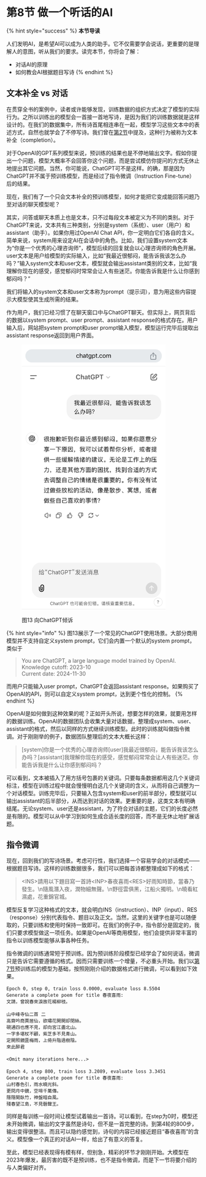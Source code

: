 # 第8节 做一个听话的AI

{% hint style="success" %}
**本节导读**

人们发明AI，是希望AI可以成为人类的助手。它不仅需要学会说话，更重要的是理解人的意图，听从我们的要求。读完本节，你将会了解：

* 对话AI的原理
* 如何教会AI根据题目写诗
{% endhint %}

## 文本补全 vs 对话

在贯穿全书的案例中，读者或许能够发现，训练数据的组织方式决定了模型的实际行为。之所以训练出的模型会一首接一首地写诗，是因为我们的训练数据就是这样设计的。在我们的数据集中，所有诗首尾相连串在一起，模型学习这些文本中的表述方式，自然也就学会了不停写诗。我们曾在[第2节](di-2-jie-cong-yi-ge-shi-ji-an-li-ru-shou.md)中提及，这种行为被称为文本补全（completion）。

对于OpenAI的GPT系列模型来说，预训练的结果也是不停地输出文字。假如你提出一个问题，模型大概率不会回答你这个问题，而是尝试模仿你提问的方式无休止地提出其它问题。当然，你可能说，ChatGPT可不是这样。的确，那是因为ChatGPT并不属于预训练模型，而是经过了指令微调（Instruction Fine-tune）后的结果。

现在，我们有了一个只会文本补全的预训练模型，如何才能把它变成能回答问题乃至对话的聊天模型呢？

其实，问答或聊天本质上也是文本，只不过每段文本被定义为不同的类别。对于ChatGPT来说，文本共有三种类别，分别是system（系统）、user（用户）和assistant（助手）。如果你用过OpenAI Chat API，你一定明白它们各自的含义。简单来说，system用来设定AI在会话中的角色。比如，我们设置system文本为“你是一个优秀的心理咨询师”，模型后续的回复就会以心理咨询师的角色开展。user文本是用户给模型的实际输入，比如“我最近很郁闷，能告诉我该怎么办吗？”输入system文本和user文本，模型就会输出assistant类别的文本，比如“我理解你现在的感受，感觉郁闷时常常会让人有些迷茫。你能告诉我是什么让你感到郁闷吗？”

我们将输入的system文本和user文本称为prompt（提示词），意为用这些内容提示大模型使其生成所需的结果。

作为用户，我们已经习惯了在聊天窗口中与ChatGPT聊天。但实际上，网页背后的数据以system prompt、user prompt、assistant response的格式存在。用户输入后，网站把system prompt和user prompt输入模型，模型运行完毕后提取出assistant response返回到用户界面。

<figure><img src=".gitbook/assets/chatgpt-example.jpg" alt="" width="375"><figcaption><p>图13 向ChatGPT倾诉</p></figcaption></figure>

{% hint style="info" %}
图13展示了一个常见的ChatGPT使用场景。大部分商用模型并不支持自定义system prompt，它们会内置一个默认的system prompt，类似于

> You are ChatGPT, a large language model trained by OpenAI.\
> Knowledge cutoff: 2023-10\
> Current date: 2024-11-30

而用户只能输入user prompt，ChatGPT会返回assistant response。如果购买了OpenAI的API，则可以自定义system prompt，达到更个性化的控制。
{% endhint %}

OpenAI是如何做到这种效果的呢？正如开头所说，想要怎样的效果，就要用怎样的数据训练。OpenAI的数据团队会收集大量对话数据，整理成system、user、assistant的格式，然后以同样的方式继续训练模型。此时的训练就叫做指令微调。对于刚刚举的例子，数据团队整理后的文本大概长这样：

> \[system]你是一个优秀的心理咨询师\[user]我最近很郁闷，能告诉我该怎么办吗？\[assistant]我理解你现在的感受，感觉郁闷常常会让人有些迷茫。你能告诉我是什么让你感到郁闷吗？

可以看到，文本被插入了用方括号包裹的关键词。只要每条数据都用这几个关键词标注，模型在训练过程中就会慢慢明白这几个关键词的含义，从而将自己调整为一个对话模型。训练完毕后，只要输入包含system和user的前半部分，模型就可以输出assistant的后半部分，从而达到对话的效果。更重要的是，这类文本有明确结尾。无论system、user还是assistant，为了符合对话的主题，它们的长度必然是有限的。模型可以从中学习到如何生成合适长度的回答，而不是无休止地扩展话题。

## 指令微调

现在，回到我们的写诗场景。考虑可行性，我们选择一个容易学会的对话模式——根据题目写诗。这样的训练数据很多，我们可以把每首诗都整理成如下的格式：

> \<INS>請用以下題目寫一首詩\<INP>春夜喜雨\<RES>好雨知時節，當春乃發生。\n隨風潛入夜，潤物細無聲。\n野徑雲俱黑，江船火獨明。\n曉看紅濕處，花重錦官城。

模型反复学习这种格式的文本，就会明白INS（instruction）、INP（input）、RES（response）分别代表指令、题目以及正文。当然，这里的关键字也是可以随便取的，只要训练和使用时保持一致即可。在我们的例子中，指令部分是固定的，我们只要求模型做这一项任务。如果是OpenAI等商用模型，他们会提供非常丰富的指令以训练模型能够从事各种任务。

指令微调的训练通常短于预训练。因为预训练阶段模型已经学会了如何说话，微调只是告诉它需要遵循的格式。因而只需要训练一个增量，不必重头开始。我们以[第7节](di-7-jie-cong-zhi-zhang-dao-tian-cai.md)预训练后的模型为基础，按照刚刚介绍的数据格式进行微调，可以看到如下效果。

```
Epoch 0, step 0, train loss 0.0000, evaluate loss 8.5504
Generate a complete poem for title 春夜喜雨:
文請，曾說春來淚故花楊柳枝。

山中峰寺仙二首 二
高齋吟商賈居仙，欲嘯花開開却閉絲。
硯通四也應不見，却向宮江盡北山。
一字多堪杖不顧，紫芝多不見青山。
定開照鏡匳梅雨，上倚升階遶樹陰。
來此醉君

<Omit many iterations here...>

Epoch 4, step 800, train loss 3.2089, evaluate loss 3.3451
Generate a complete poem for title 春夜喜雨:
山村春色引，雨水曉光斜。
更問月中鏡，空啼千萬傳。
隱隱閑臥竹，神盤暗自風。
殘春望江島，不見磬聲王。
```

同样是每训练一段时间让模型试着输出一首诗。可以看到，在step为0时，模型还未开始微调，输出的文字虽然是诗句，但不是一首完整的诗。到第4轮的800步，输出变得很整洁。而且可以隐约感觉到，诗句的内容已经接近题目“春夜喜雨”的含义。模型像一个真正的对话AI一样，给出了有意义的答复。

至此，模型已经表现得有模有样，但别急，精彩的环节才刚刚开始。大模型在2023年爆发，最厉害的既不是预训练，也不是指令微调，而是下一节将要介绍的与人类偏好对齐。

